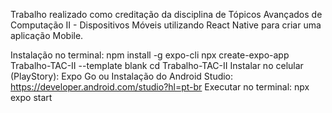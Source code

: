 Trabalho realizado como creditação da disciplina de Tópicos Avançados de Computação II - Dispositivos Móveis utilizando React Native para criar uma aplicação Mobile.

Instalação no terminal: npm install -g expo-cli
		     			npx create-expo-app Trabalho-TAC-II --template blank
		     			cd Trabalho-TAC-II
Instalar no celular (PlayStory): Expo Go
ou Instalação do Android Studio: https://developer.android.com/studio?hl=pt-br
Executar no terminal: npx expo start